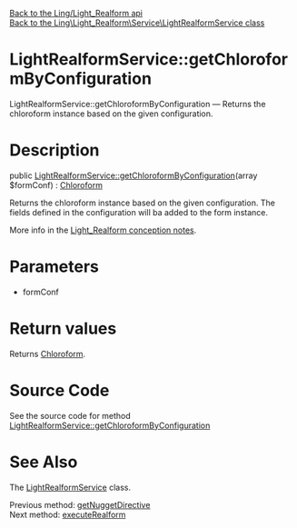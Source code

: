 [Back to the Ling/Light_Realform api](https://github.com/lingtalfi/Light_Realform/blob/master/doc/api/Ling/Light_Realform.md)<br>
[Back to the Ling\Light_Realform\Service\LightRealformService class](https://github.com/lingtalfi/Light_Realform/blob/master/doc/api/Ling/Light_Realform/Service/LightRealformService.md)


LightRealformService::getChloroformByConfiguration
================



LightRealformService::getChloroformByConfiguration — Returns the chloroform instance based on the given configuration.




Description
================


public [LightRealformService::getChloroformByConfiguration](https://github.com/lingtalfi/Light_Realform/blob/master/doc/api/Ling/Light_Realform/Service/LightRealformService/getChloroformByConfiguration.md)(array $formConf) : [Chloroform](https://github.com/lingtalfi/Chloroform)




Returns the chloroform instance based on the given configuration.
The fields defined in the configuration will ba added to the form instance.

More info in the [Light_Realform conception notes](https://github.com/lingtalfi/Light_Realform/blob/master/doc/pages/2020/conception-notes.md).




Parameters
================


- formConf

    


Return values
================

Returns [Chloroform](https://github.com/lingtalfi/Chloroform).








Source Code
===========
See the source code for method [LightRealformService::getChloroformByConfiguration](https://github.com/lingtalfi/Light_Realform/blob/master/Service/LightRealformService.php#L119-L176)


See Also
================

The [LightRealformService](https://github.com/lingtalfi/Light_Realform/blob/master/doc/api/Ling/Light_Realform/Service/LightRealformService.md) class.

Previous method: [getNuggetDirective](https://github.com/lingtalfi/Light_Realform/blob/master/doc/api/Ling/Light_Realform/Service/LightRealformService/getNuggetDirective.md)<br>Next method: [executeRealform](https://github.com/lingtalfi/Light_Realform/blob/master/doc/api/Ling/Light_Realform/Service/LightRealformService/executeRealform.md)<br>

